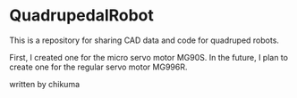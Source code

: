 # QuadrupedalRobot
This is a repository for sharing CAD data and code for quadruped robots.

First, I created one for the micro servo motor MG90S. In the future,
I plan to create one for the regular servo motor MG996R.

written by chikuma
